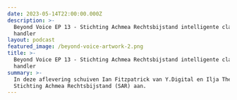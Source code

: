 ```yaml
---
date: 2023-05-14T22:00:00.000Z
description: >-
  Beyond Voice EP 13 - Stichting Achmea Rechtsbijstand intelligente claim
  handler
layout: podcast
featured_image: /beyond-voice-artwork-2.png
title: >-
  Beyond Voice EP 13 - Stichting Achmea Rechtsbijstand intelligente claim
  handler
summary: >-
  In deze aflevering schuiven Ian Fitzpatrick van Y.Digital en Ilja Themen van
  Stichting Achmea Rechtsbijstand (SAR) aan.
---
```


